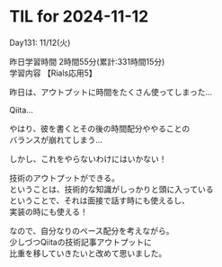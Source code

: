 # TIL for 2024-11-12

Day131: 11/12(火)<br>

昨日学習時間 2時間55分(累計:331時間15分)<br>
学習内容 【Rials応用5】<br>

昨日は、アウトプットに時間をたくさん使ってしまった…<br>

Qiita…<br>

やはり、彼を書くとその後の時間配分ややることの<br>
バランスが崩れてしまう…<br>

しかし、これをやらないわけにはいかない！<br>

技術のアウトプットができる。<br>
ということは、技術的な知識がしっかりと頭に入っている<br>
ということで、それは面接で話す時にも使えるし、<br>
実装の時にも使える！<br>

なので、自分なりのペース配分を考えながら。<br>
少しづつQiitaの技術記事アウトプットに<br>
比重を移していきたいと改めて思いました。<br>
